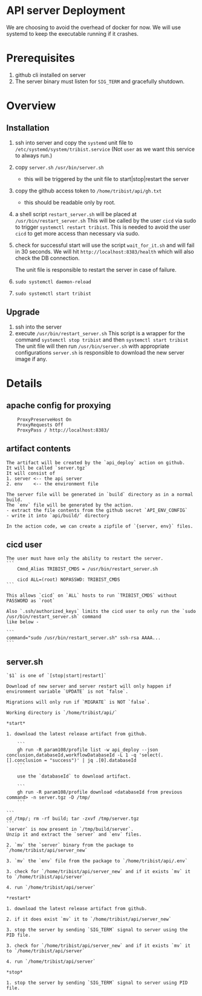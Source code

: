 # API server Deployment

We are choosing to avoid the overhead of docker for now.
We will use systemd to keep the executable running if it crashes.

# Prerequisites

1. github cli installed on server
2. The server binary must listen for `SIG_TERM` and gracefully shutdown.

# Overview

## Installation

1. ssh into server and copy the `systemd` unit file to `/etc/systemd/system/tribist.service`
   (Not `user` as we want this service to always run.)
2. copy `server.sh`  `/usr/bin/server.sh`
   - this will be triggered by the unit file to start|stop|restart the server
3. copy the github access token to `/home/tribist/api/gh.txt`
   - this should be readable only by root.
5. a shell script `restart_server.sh` will be placed at `/usr/bin/restart_server.sh`
   This will be called by the user `cicd` via sudo to trigger `systemctl restart tribist`.
   This is needed to avoid the user `cicd` to get more access than necessary via sudo.
5. check for successful start will use the script `wait_for_it.sh` and will fail in 30 seconds.
   We will hit `http://localhost:8383/health` which will also check the DB connection.
   
   The unit file is responsible to restart the server in case of failure.
6. `sudo systemctl daemon-reload`
7. `sudo systemctl start tribist`

## Upgrade
1. ssh into the server
2. execute `/usr/bin/restart_server.sh`
   This script is a wrapper for the command `systemctl stop tribist` and then `systemctl start tribist`
   The unit file will then run `/usr/bin/server.sh` with appropriate configurations
   `server.sh` is responsible to download the new server image if any.
   
# Details 

## apache config for proxying
```
    ProxyPreserveHost On
    ProxyRequests Off
    ProxyPass / http://localhost:8383/
```

## artifact contents
    The artifact will be created by the `api_deploy` action on github.
    It will be called `server.tgz`
    It will consist of
    1. server <-- the api server
    2. env    <-- the environment file

    The server file will be generated in `build` directory as in a normal build.
    The `env` file will be generated by the action.
    - extract the file contents from the github secret `API_ENV_CONFIG`
    - write it into `api/build/` directory

    In the action code, we can create a zipfile of `{server, env}` files.

## cicd user
    The user must have only the ability to restart the server.
    ```
        Cmnd_Alias TRIBIST_CMDS = /usr/bin/restart_server.sh
        
        cicd ALL=(root) NOPASSWD: TRIBIST_CMDS
    ```
    
    This allows `cicd` on `ALL` hosts to run `TRIBIST_CMDS` without PASSWORD as `root`
    
    Also `.ssh/authorized_keys` limits the cicd user to only run the `sudo /usr/bin/restart_server.sh` command
    like below -
    
    ```
    command="sudo /usr/bin/restart_server.sh" ssh-rsa AAAA...
    ```
## server.sh
    `$1` is one of `[stop|start|restart]`
    
    Download of new server and server restart will only happen if environment variable `UPDATE` is not `false`.
    
    Migrations will only run if `MIGRATE` is NOT `false`.
    
    Working directory is `/home/tribist/api/`
    
    *start*
    
    1. download the latest release artifact from github.

        ```
        gh run -R param108/profile list -w api_deploy --json conclusion,databaseId,workflowDatabaseId -L 1 -q 'select(.[].conclusion = "success")' | jq .[0].databaseId
        ```

        use the `databaseId` to download artifact.

        ```
        gh run -R param108/profile download <databaseId from previous command> -n server.tgz -D /tmp/
        ```

	```
	cd /tmp/; rm -rf build; tar -zxvf /tmp/server.tgz
	```
    `server` is now present in `/tmp/build/server`.
    Unzip it and extract the `server` and `env` files.
    
    2. `mv` the `server` binary from the package to `/home/tribist/api/server_new`

    3. `mv` the `env` file from the package to `/home/tribist/api/.env`
    
    3. check for `/home/tribist/api/server_new` and if it exists `mv` it to `/home/tribist/api/server`
       
    4. run `/home/tribist/api/server`
    
    *restart*

    1. download the latest release artifact from github.
    
    2. if it does exist `mv` it to `/home/tribist/api/server_new`
    
    3. stop the server by sending `SIG_TERM` signal to server using the PID file.

    3. check for `/home/tribist/api/server_new` and if it exists `mv` it to `/home/tribist/api/server`
       
    4. run `/home/tribist/api/server`

    *stop*
    
    1. stop the server by sending `SIG_TERM` signal to server using PID file.
    
